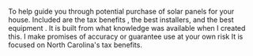 To help guide you through potential purchase of solar panels for your house. Included are the tax benefits , the best installers, and the best equipment . It is built from what knowledge was available when I created this. I make promises of accuracy or guarantee use at your own risk It is focused on North Carolina's tax benefits.
